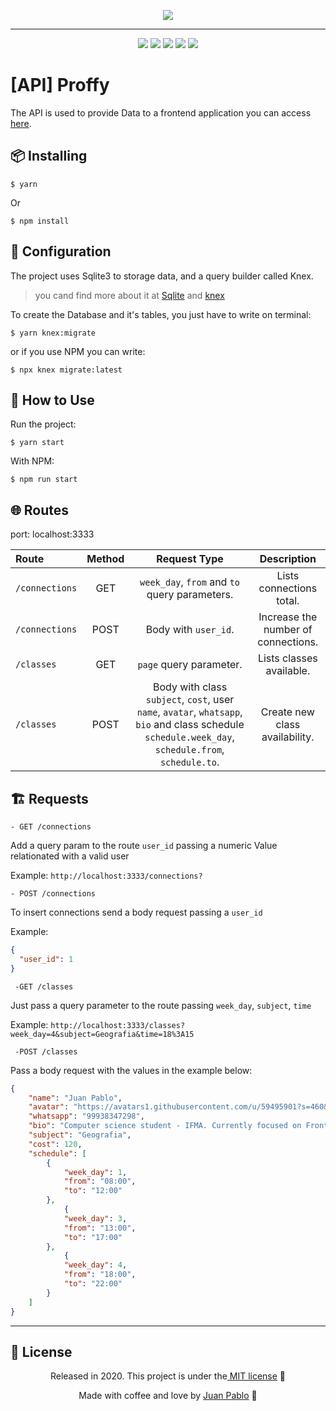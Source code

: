 <p align="center"><img align="center" src="./github/logo.svg"/></p>
<hr>

<p align="center">
<img src="https://img.shields.io/npm/v/typescript?color=purple&label=TypeScript&logo=Typescript&logoColor=blue&style=for-the-badge">
<img src="https://img.shields.io/npm/v/knex?color=purple&label=knex&logo=Knex&logoColor=Blue&style=for-the-badge"/>
<img src="https://img.shields.io/npm/v/express?color=purple&label=express&logo=express&logoColor=Blue&style=for-the-badge"/>
<img src="https://img.shields.io/npm/v/sqlite3?color=purple&label=sqlite3&logo=sqlite&logoColor=blue&style=for-the-badge"/>
<img src="https://img.shields.io/npm/l/1?color=purple&logo=License&logoColor=purple&style=for-the-badge"/>
</p>


# [API] Proffy 

The API is used to provide Data to a frontend application you can access [here](https://github.com/JuanPabllo/Proffy).


## :package: Installing

```
$ yarn
```

Or

```
$ npm install
```

## :wrench: Configuration

The project uses Sqlite3 to storage data, and a query builder called Knex.
> you cand find more about it at [Sqlite](https://www.sqlite.org/index.html) and [knex](http://knexjs.org/)

To create the Database and it's tables, you just have to write on terminal:



```
$ yarn knex:migrate
```

or if you use NPM you can write:

```
$ npx knex migrate:latest
```


## :page_facing_up: How to Use

Run the project:

```
$ yarn start
```
With NPM:
```
$ npm run start
```


## :globe_with_meridians: Routes

port: localhost:3333

|Route|Method|Request Type|Description
|:---|:---:|:---:|:---:
|`/connections`|GET|`week_day`, `from` and `to` query parameters.|Lists connections total.
|`/connections`|POST|Body with `user_id`.|Increase the number of connections.
|`/classes`|GET|`page` query parameter.|Lists classes available.
|`/classes`|POST|Body with class `subject`, `cost`, user `name`, `avatar`, `whatsapp`, `bio` and class schedule `schedule.week_day`, `schedule.from`, `schedule.to`.|Create new class availability.

## :building_construction: Requests

`- GET /connections` 

Add a query param to the route `user_id` passing a numeric Value relationated with a valid user

Example:
`http://localhost:3333/connections?`

`- POST /connections`

To insert connections send a body request passing a `user_id` 

Example: 

```json
{
  "user_id": 1
}
```

` -GET /classes`

Just pass a query parameter to the route passing `week_day`, `subject`, `time`

Example: `http://localhost:3333/classes?week_day=4&subject=Geografia&time=18%3A15`

` -POST /classes`

Pass a body request with the values in the example below:

```json
{
	"name": "Juan Pablo",
	"avatar": "https://avatars1.githubusercontent.com/u/59495901?s=460&u=78581ed6769f49a748a10da7cb03722587cc51be&v=4",
	"whatsapp": "99938347298",
	"bio": "Computer science student - IFMA. Currently focused on Front-end development. Passionate about doing things.",
	"subject": "Geografia",
	"cost": 120,
	"schedule": [
		{
			"week_day": 1,
			"from": "08:00",
			"to": "12:00"
		},
			{
			"week_day": 3,
			"from": "13:00",
			"to": "17:00"
		},
			{
			"week_day": 4,
			"from": "18:00",
			"to": "22:00"
		}
	]
}
```

<hr>


## :closed_book: License


<p align="center">Released in 2020. This project is under the<a href="https://github.com/Eryk-Luiz/Proffy-Api/blob/master/LICENSE"> MIT license</a> 🚀</p>

<p align="center"> Made with coffee and love by <a href="https://github.com/juanpabllo">Juan Pablo</a> 🚀</p>
